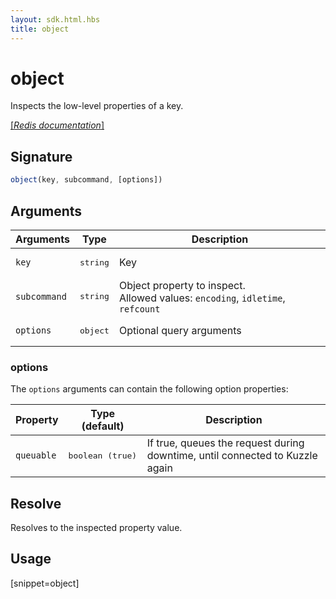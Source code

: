 ```yaml
---
layout: sdk.html.hbs
title: object
---
```


# object

Inspects the low-level properties of a key.

[[_Redis documentation_]](https://redis.io/commands/object)

## Signature

```js
object(key, subcommand, [options])
```

## Arguments

| Arguments    | Type    | Description |
|--------------|---------|-------------|
| `key` | <pre>string</pre> | Key |
| `subcommand` | <pre>string</pre> | Object property to inspect.<br/>Allowed values: `encoding`, `idletime`, `refcount` |
| ``options`` | <pre>object</pre> | Optional query arguments |

### options

The `options` arguments can contain the following option properties:

| Property   | Type (default)   | Description                       |
| ---------- | ------- | --------------------------------- |
| `queuable` | <pre>boolean (true)</pre> | If true, queues the request during downtime, until connected to Kuzzle again |

## Resolve

Resolves to the inspected property value.

## Usage

[snippet=object]
